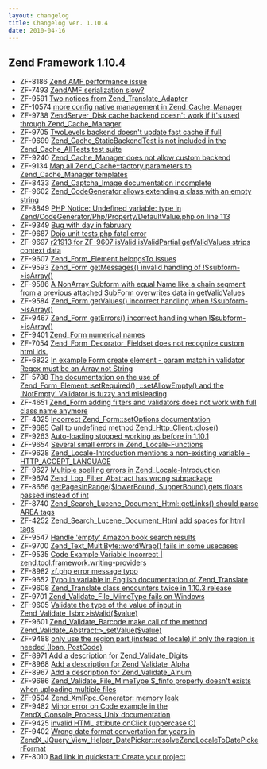 ```yaml
---
layout: changelog
title: Changelog ver. 1.10.4
date: 2010-04-16
---
```


## Zend Framework 1.10.4

- ZF-8186	[Zend AMF performance issue](/issue/browse/ZF-8186)
- ZF-7493	[ZendAMF serialization slow?](/issue/browse/ZF-7493)
- ZF-9591	[Two notices from Zend_Translate_Adapter](/issue/browse/ZF-9591)
- ZF-10574	[more config native management in Zend_Cache_Manager](/issue/browse/ZF-10574)
- ZF-9738	[ZendServer_Disk cache backend doesn't work if it's used through Zend_Cache_Manager](/issue/browse/ZF-9738)
- ZF-9705	[TwoLevels backend doesn't update fast cache if full](/issue/browse/ZF-9705)
- ZF-9699	[Zend_Cache_StaticBackendTest is not included in the Zend_Cache_AllTests test suite](/issue/browse/ZF-9699)
- ZF-9240	[Zend_Cache_Manager does not allow custom backend](/issue/browse/ZF-9240)
- ZF-9134	[Map all Zend_Cache::factory parameters to Zend_Cache_Manager templates](/issue/browse/ZF-9134)
- ZF-8433	[Zend_Captcha_Image documentation incomplete](/issue/browse/ZF-8433)
- ZF-9602	[Zend_CodeGenerator allows extending a class with an empty string](/issue/browse/ZF-9602)
- ZF-8849	[PHP Notice: Undefined variable: type in Zend/CodeGenerator/Php/Property/DefaultValue.php on line 113](/issue/browse/ZF-8849)
- ZF-9349	[Bug with day in fabruary](/issue/browse/ZF-9349)
- ZF-9687	[Dojo unit tests php fatal error](/issue/browse/ZF-9687)
- ZF-9697	[r21913 for ZF-9607 isValid isValidPartial getValidValues strips context data](/issue/browse/ZF-9697)
- ZF-9607	[Zend_Form_Element belongsTo Issues](/issue/browse/ZF-9607)
- ZF-9593	[Zend_Form getMessages() invalid handling of !$subform->isArray()](/issue/browse/ZF-9593)
- ZF-9586	[A NonArray Subform with equal Name like a chain segment from a previous attached SubForm overwrites data in getValidValues](/issue/browse/ZF-9586)
- ZF-9584	[Zend_Form getValues() incorrect handling when !$subform->isArray()](/issue/browse/ZF-9584)
- ZF-9467	[Zend_Form getErrors() incorrect handling when !$subform->isArray()](/issue/browse/ZF-9467)
- ZF-9401	[Zend_Form numerical names](/issue/browse/ZF-9401)
- ZF-7054	[Zend_Form_Decorator_Fieldset does not recognize custom html ids.](/issue/browse/ZF-7054)
- ZF-6822	[In example Form create element - param match in validator Regex must be an Array not String](/issue/browse/ZF-6822)
- ZF-5788	[The documentation on the use of Zend_Form_Element::setRequired(), ::setAllowEmpty() and the 'NotEmpty' Validator is fuzzy and misleading](/issue/browse/ZF-5788)
- ZF-4651	[Zend_Form adding filters and validators does not work with full class name anymore](/issue/browse/ZF-4651)
- ZF-4325	[Incorrect Zend_Form::setOptions documentation](/issue/browse/ZF-4325)
- ZF-9685	[Call to undefined method Zend_Http_Client::close() ](/issue/browse/ZF-9685)
- ZF-9263	[Auto-loading stopped working as before in 1.10.1](/issue/browse/ZF-9263)
- ZF-9654	[Several small errors in Zend_Locale-Functions](/issue/browse/ZF-9654)
- ZF-9628	[Zend_Locale-Introduction mentions a non-existing variable - HTTP_ACCEPT_LANGUAGE](/issue/browse/ZF-9628)
- ZF-9627	[Multiple spelling errors in Zend_Locale-Introduction](/issue/browse/ZF-9627)
- ZF-9674	[Zend_Log_Filter_Abstract has wrong subpackage](/issue/browse/ZF-9674)
- ZF-8656	[getPagesInRange($lowerBound, $upperBound) gets floats passed instead of int](/issue/browse/ZF-8656)
- ZF-8740	[Zend_Search_Lucene_Document_Html::getLinks() should parse AREA tags](/issue/browse/ZF-8740)
- ZF-4252	[Zend_Search_Lucene_Document_Html add spaces for html tags](/issue/browse/ZF-4252)
- ZF-9547	[Handle 'empty' Amazon book search results](/issue/browse/ZF-9547)
- ZF-9700	[Zend_Text_MultiByte::wordWrap() fails in some usecases](/issue/browse/ZF-9700)
- ZF-9535	[Code Example Variable Incorrect | zend.tool.framework.writing-providers](/issue/browse/ZF-9535)
- ZF-8982	[zf.php error message typo](/issue/browse/ZF-8982)
- ZF-9652	[Typo in variable in English documentation of Zend_Translate](/issue/browse/ZF-9652)
- ZF-9608	[Zend_Translate class encounters twice in 1.10.3 release](/issue/browse/ZF-9608)
- ZF-9701	[Zend_Validate_File_MimeType fails on Windows](/issue/browse/ZF-9701)
- ZF-9605	[Validate the type of the value of input in Zend_Validate_Isbn:>isValid($value)](/issue/browse/ZF-9605)
- ZF-9601	[Zend_Validate_Barcode make call of the method Zend_Validate_Abstract:>_setValue($value)](/issue/browse/ZF-9601)
- ZF-9488	[only use the region part (instead of locale) if only the region is needed (Iban, PostCode)](/issue/browse/ZF-9488)
- ZF-8971	[Add a description for Zend_Validate_Digits](/issue/browse/ZF-8971)
- ZF-8968	[Add a description for Zend_Validate_Alpha](/issue/browse/ZF-8968)
- ZF-8967	[Add a description for Zend_Validate_Alnum](/issue/browse/ZF-8967)
- ZF-9686	[Zend_Validate_File_MimeType $_finfo property doesn't exists when uploading multiple files](/issue/browse/ZF-9686)
- ZF-9504	[Zend_XmlRpc_Generator: memory leak](/issue/browse/ZF-9504)
- ZF-9482	[Minor error on Code example in the ZendX_Console_Process_Unix documentation](/issue/browse/ZF-9482)
- ZF-9425	[invalid HTML attibute onClick (uppercase C)](/issue/browse/ZF-9425)
- ZF-9402	[Wrong date format convertation for years in ZendX_JQuery_View_Helper_DatePicker::resolveZendLocaleToDatePickerFormat](/issue/browse/ZF-9402)
- ZF-8010	[Bad link in quickstart: Create your project](/issue/browse/ZF-8010)
